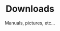 ---
layout: downloads

lang: en
namespace: downloads
permalink: /en/downloads/

categories: support

title: Downloads
subtitle: Manuals, pictures, etc...

hero-image: /assets/img/jpg/1920/material-0527.jpg
hero-style:

downloads:
  - title: Drysuit user manual (en / fr / de)
    link: /assets/files/manual-suit.pdf
    icon: /assets/img/jpg/400/manual-suit.jpg

  - title: Heating system user manual (en / fr)
    link: /assets/files/manual-heating.pdf
    icon: /assets/img/jpg/400/manual-heating.jpg

  - title: Heating gloves user manual (en / fr)
    link: /assets/files/manual-gloves.pdf
    icon: /assets/img/jpg/400/manual-gloves.jpg

  - title: Heating valve user manual (en / fr)
    link: /assets/files/manual-valve.pdf
    icon: /assets/img/jpg/400/manual-valve.jpg

  - title: Drysuit measure form (en)
    link: /assets/files/measurement-form-en.pdf
    icon: /assets/img/jpg/400/measurement-form-en.jpg

  - title: Formulaire de prise de mesure (fr)
    link: /assets/files/measurement-form-fr.pdf
    icon: /assets/img/jpg/400/measurement-form-fr.jpg

  - title: Trockentauchanzug Vermassungs-formular (de)
    link: /assets/files/measurement-form-de.pdf
    icon: /assets/img/jpg/400/measurement-form-de.jpg

pictures:
  - link: assets/img/jpg/hd/batteries-0396.jpg
    icon: /assets/img/jpg/400/batteries-0396.jpg
  - link: assets/img/jpg/hd/cecile-surface.jpg
    icon: /assets/img/jpg/400/cecile-surface.jpg
    credit: Cécile Francey
  - link: assets/img/jpg/hd/commando-1632.jpg
    icon: /assets/img/jpg/400/commando-1632.jpg
  - link: assets/img/jpg/hd/gant-surface.jpg
    icon: /assets/img/jpg/400/gant-surface.jpg
    credit: Cécile Francey
  - link: assets/img/jpg/hd/heating-valve-0201.jpg
    icon: /assets/img/jpg/400/heating-valve-0201.jpg
  - link: assets/img/jpg/hd/hero-neoprene-pro.jpg
    icon: /assets/img/jpg/400/hero-neoprene-pro.jpg
    credit: Darragh Norton
  - link: assets/img/jpg/hd/marie-machine-coudre.jpg
    icon: /assets/img/jpg/400/marie-machine-coudre.jpg
  - link: assets/img/jpg/hd/montage-poing-wide.jpg
    icon: /assets/img/jpg/400/montage-poing-wide.jpg
  - link: assets/img/jpg/hd/sandra-3007a.jpg
    icon: /assets/img/jpg/400/sandra-3007a.jpg
    credit: Sandra Vollmar
  - link: assets/img/jpg/hd/slawek-packo-v3.jpg
    icon: /assets/img/jpg/400/slawek-packo-v3.jpg
    credit: Slawek Packo
  - link: assets/img/jpg/hd/tom-trilam-2.jpg
    icon: /assets/img/jpg/400/tom-trilam-2.jpg
    credit: Tom Steiner
  - link: assets/img/jpg/hd/undersuit-logo-0630.jpg
    icon: /assets/img/jpg/400/undersuit-logo-0630.jpg
  - link: assets/img/jpg/hd/zoom-aquasure-0613.jpg
    icon: /assets/img/jpg/400/zoom-aquasure-0613.jpg
  - link: assets/img/jpg/hd/zoom-logo-0610.jpg
    icon: /assets/img/jpg/400/zoom-logo-0610.jpg
---